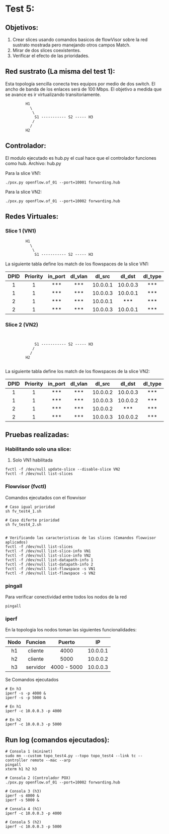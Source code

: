 # Test 5:

## Objetivos:
1. Crear slices usando comandos basicos de flowVisor sobre la red sustrato mostrada pero manejando otros campos Match.
2. Mirar de dos slices coexistentes.
3. Verificar el efecto de las prioridades.

## Red sustrato (La misma del test 1):  
Esta topología sencilla conecta tres equipos por medio de dos switch. El ancho de banda de los enlaces será de 100 Mbps. El objetivo a medida que se avance es ir virtualizando transitoriamente.

```
         H1
           \
            \
             S1 ----------- S2 ----- H3
            /
           /
         H2
```

## Controlador: 
El modulo ejecutado es hub.py el cual hace que el controlador funciones como hub.
Archivo: hub.py

Para la slice VN1:
```
./pox.py openflow.of_01 --port=10001 forwarding.hub
```

Para la slice VN2:
```
./pox.py openflow.of_01 --port=10002 forwarding.hub
```
## Redes Virtuales: 

### Slice 1 (VN1)

```
         H1
           \
            \
             S1 ----------- S2 ----- H3

```

La siguiente tabla define los match de los flowspaces de la slice VN1:

|DPID        |Priority    |in_port     |dl_vlan     |dl_src      |dl_dst      |dl_type     |nw_src      |nw_dst      |nw_proto    |nw_tos      |tp_src      |tp_dst       |
|:----------:|:----------:|:----------:|:----------:|:----------:|:----------:|:----------:|:----------:|:----------:|:----------:|:----------:|:----------:|:----------:|
|1|1|***|***|10.0.0.1|10.0.0.3|***|***|***|***|***|***|***|
|1|1|***|***|10.0.0.3|10.0.0.1|***|***|***|***|***|***|***|
|2|1|***|***|10.0.0.1|***|***|***|***|***|***|***|***|
|2|1|***|***|10.0.0.3|10.0.0.1|***|***|***|***|***|***|***|

### Slice 2 (VN2)

```
    
            
             S1 ----------- S2 ----- H3
            /
           /
         H2
         
```

La siguiente tabla define los match de los flowspaces de la slice VN2:

|DPID        |Priority    |in_port     |dl_vlan     |dl_src      |dl_dst      |dl_type     |nw_src      |nw_dst      |nw_proto    |nw_tos      |tp_src      |tp_dst       |
|:----------:|:----------:|:----------:|:----------:|:----------:|:----------:|:----------:|:----------:|:----------:|:----------:|:----------:|:----------:|:----------:|
|1|1|***|***|10.0.0.2|10.0.0.3|***|***|***|***|***|***|***|
|1|1|***|***|10.0.0.3|10.0.0.2|***|***|***|***|***|***|***|
|2|1|***|***|10.0.0.2|***|***|***|***|***|***|***|***|
|2|1|***|***|10.0.0.3|10.0.0.2|***|***|***|***|***|***|***|

## Pruebas realizadas:

### Habilitando solo una slice:

1. Solo VN1 habilitada

```
fvctl -f /dev/null update-slice --disable-slice VN2
fvctl -f /dev/null list-slices

```

### Flowvisor (fvctl)
Comandos ejecutados con el flowvisor
```
# Caso igual prioridad
sh fv_test4_1.sh

# Caso diferte prioridad
sh fv_test4_2.sh


# Verificando las caracteristicas de las slices (Comandos flowvisor aplicados)
fvctl -f /dev/null list-slices
fvctl -f /dev/null list-slice-info VN1
fvctl -f /dev/null list-slice-info VN2
fvctl -f /dev/null list-datapath-info 1
fvctl -f /dev/null list-datapath-info 2
fvctl -f /dev/null list-flowspace -s VN1
fvctl -f /dev/null list-flowspace -s VN2
```

### pingall
Para verificar conectividad entre todos los nodos de la red

```
pingall
```

### iperf
En la topologia los nodos toman las siguientes funcionalidades:


|Nodo        |Funcion     |Puerto      |IP          |
|:----------:|:----------:|:----------:|:----------:|
|h1          |cliente     |4000        |10.0.0.1    |
|h2          |cliente     |5000        |10.0.0.2    |
|h3          |servidor    |4000 - 5000 |10.0.0.3    |

Se Comandos ejecutados

```
# En h3
iperf -s -p 4000 &
iperf -s -p 5000 &

# En h1
iperf -c 10.0.0.3 -p 4000

# En h2
iperf -c 10.0.0.3 -p 5000

```

## Run log (comandos ejecutados):
```
# Consola 1 (mininet)
sudo mn --custom topo_test4.py --topo topo_test4 --link tc --controller remote --mac --arp
pingall
xterm h1 h2 h3

# Consola 2 (Controlador POX)
./pox.py openflow.of_01 --port=10002 forwarding.hub

# Consola 3 (h3)
iperf -s 4000 &
iperf -s 5000 &

# Consola 4 (h1)
iperf -c 10.0.0.3 -p 4000

# Consola 5 (h2)
iperf -c 10.0.0.3 -p 5000

```
